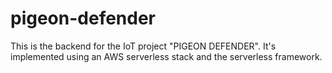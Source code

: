 # pigeon-defender
This is the backend for the IoT project "PIGEON DEFENDER". It's implemented using an AWS serverless stack and the serverless framework.
